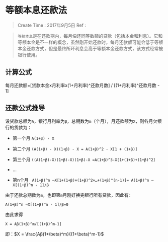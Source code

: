 
# 等额本息还款法

> Create Time : 2017年9月5日 Ref : 


> `等额本息`是在还款期内，每月偿还同等数额的贷款（包括本金和利息）。它和等额本金是不一样的概念，虽然刚开始还款时，每月还款额可能会低于等额本金还款方式，但是最终所环利息会高于等额本金还款方式，该方式经常被银行使用。


## 计算公式

每月还款额=[贷款本金x月利率x(1+月利率)^还款月数] / [(1+月利率)^还款月数 - 1]

## 还款公式推导

设贷款总额为`A`，银行月利率为`β`，总期数为`m`（个月），月还款额为`X`，则各月欠银行的贷款为：

* 第一个月 `A(1+β) - X`
* 第二个月 `(A(1+β) - X)(1+β) - X = A(1+β)^2 - X[1 + (1+β)]`

* 第三个月 `((A(1+β)-X)(1+β)-X)(1+β)-X =A(1+β)^3-X[1+(1+β)+(1+β)^2]`
* ...
* 第n个月 ` A(1+β)^n –X[1+(1+β)+(1+β)^2+…+(1+β)^(n-1)]= A(1+β)^n –X[(1+β)^n - 1]/β`

由于还款总期数为`m`，也即第`m`月刚好换完银行所有贷款，因此有:
```
A(1+β)^n –X[(1+β)^n - 1]/β=0
```
由此求得
```
X = Aβ(1+β)^m/[(1+β)^m-1]
```

即：$X = \frac{Aβ(1+\beta)^m}{(1+\beta)^m-1}$
